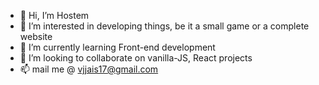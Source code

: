 - 👋 Hi, I’m Hostem
- 👀 I’m interested in developing things, be it a small game or a complete website
- 🌱 I’m currently learning Front-end development
- 💞️ I’m looking to collaborate on vanilla-JS, React projects
- 📫 mail me @ vjjais17@gmail.com

<!---
hostem17-git/hostem17-git is a ✨ special ✨ repository because its `README.md` (this file) appears on your GitHub profile.
You can click the Preview link to take a look at your changes.
--->
